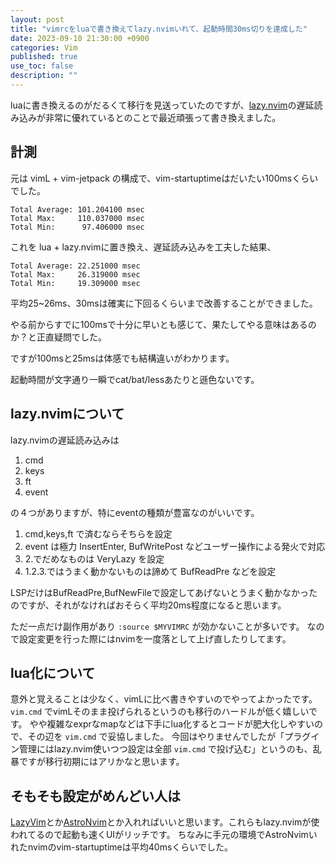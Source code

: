```yaml
---
layout: post
title: "vimrcをluaで書き換えてlazy.nvimいれて、起動時間30ms切りを達成した"
date: 2023-09-10 21:30:00 +0900
categories: Vim
published: true
use_toc: false
description: ""
---
```


luaに書き換えるのがだるくて移行を見送っていたのですが、[lazy.nvim](https://github.com/folke/lazy.nvim)の遅延読み込みが非常に優れているとのことで最近頑張って書き換えました。

## 計測

元は vimL + vim-jetpack の構成で、vim-startuptimeはだいたい100msくらいでした。

```
Total Average: 101.204100 msec
Total Max:     110.037000 msec
Total Min:      97.406000 msec
```

これを lua + lazy.nvimに置き換え、遅延読み込みを工夫した結果、

```
Total Average: 22.251000 msec
Total Max:     26.319000 msec
Total Min:     19.309000 msec
```

平均25~26ms、30msは確実に下回るくらいまで改善することができました。

やる前からすでに100msで十分に早いとも感じて、果たしてやる意味はあるのか？と正直疑問でした。

ですが100msと25msは体感でも結構違いがわかります。

起動時間が文字通り一瞬でcat/bat/lessあたりと遜色ないです。

## lazy.nvimについて

lazy.nvimの遅延読み込みは

1. cmd
2. keys
3. ft
4. event

の４つがありますが、特にeventの種類が豊富なのがいいです。

1. cmd,keys,ft で済むならそちらを設定
2. event は極力 InsertEnter, BufWritePost などユーザー操作による発火で対応
3. 2.でだめなものは VeryLazy を設定
4. 1.2.3.ではうまく動かないものは諦めて BufReadPre などを設定

LSPだけはBufReadPre,BufNewFileで設定してあげないとうまく動かなかったのですが、それがなければおそらく平均20ms程度になると思います。

ただ一点だけ副作用があり `:source $MYVIMRC` が効かないことが多いです。
なので設定変更を行った際にはnvimを一度落として上げ直したりしてます。


## lua化について

意外と覚えることは少なく、vimLに比べ書きやすいのでやってよかったです。
`vim.cmd` でvimLそのまま投げられるというのも移行のハードルが低く嬉しいです。
やや複雑なexprなmapなどは下手にlua化するとコードが肥大化しやすいので、その辺を `vim.cmd` で妥協しました。
今回はやりませんでしたが「プラグイン管理にはlazy.nvim使いつつ設定は全部 `vim.cmd` で投げ込む」というのも、乱暴ですが移行初期にはアリかなと思います。

## そもそも設定がめんどい人は

[LazyVim](https://www.lazyvim.org/)とか[AstroNvim](https://astronvim.com/)とか入れればいいと思います。これらもlazy.nvimが使われてるので起動も速くUIがリッチです。
ちなみに手元の環境でAstroNvimいれたnvimのvim-startuptimeは平均40msくらいでした。

